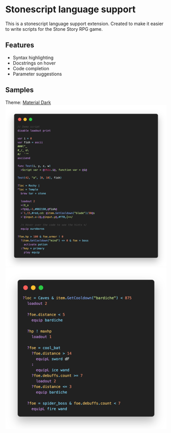 # Stonescript language support
This is a stonescript language support extension. Created to make it easier to write scripts for the Stone Story RPG game. 

## Features
+ Syntax highlighting
+ Docstrings on hover
+ Code completion
+ Parameter suggestions

## Samples
Theme: [Material Dark](https://marketplace.visualstudio.com/items?itemName=romanrei.material-dark)
![code sample 1](https://raw.githubusercontent.com/Catalyst-42/stonescript/main/img/code.png)
![code sample 2](https://raw.githubusercontent.com/Catalyst-42/stonescript/main/img/code2.png)
